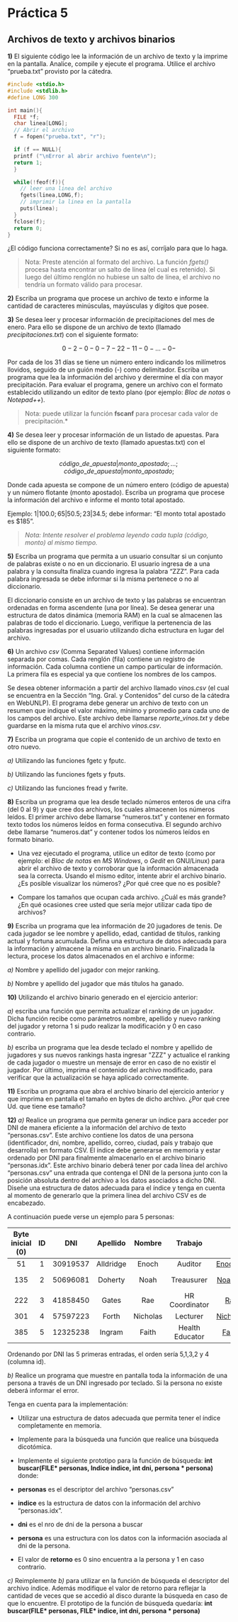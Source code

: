 ﻿# **Práctica 5**

## **Archivos de texto y archivos binarios**

**1)** El siguiente código lee la información de un archivo de texto y la imprime en la pantalla\. Analice, compile y ejecute el programa. Utilice el archivo “prueba.txt” provisto por la cátedra.

```c
#include <stdio.h>
#include <stdlib.h>
#define LONG 300

int main(){
  FILE *f;
  char linea[LONG];
  // Abrir el archivo
  f = fopen("prueba.txt", "r");

  if (f == NULL){
  printf ("\nError al abrir archivo fuente\n");
  return 1;
  }

  while(!feof(f)){
    // leer una linea del archivo
    fgets(linea,LONG,f);
    // imprimir la linea en la pantalla
    puts(linea);
  }
  fclose(f);
  return 0;
}
```

¿El código funciona correctamente? Si no es así, corríjalo para que lo haga.

> Nota: Preste atención al formato del archivo. La función _fgets()_ procesa hasta encontrar un salto de
> línea (el cual es retenido). Si luego del último renglón no hubiese un salto de línea, el archivo no
> tendría un formato válido para procesar.

**2)** Escriba un programa que procese un archivo de texto e informe la cantidad de caracteres minúsculas, mayúsculas y dígitos que posee\.

**3)** Se desea leer y procesar información de precipitaciones del mes de enero\. Para ello se dispone de un archivo de texto (llamado _precipitaciones.txt_) con el siguiente formato:

$$
0-2-0-0-7-22-11-0- . . . -0-
$$

Por cada de los 31 días se tiene un número entero indicando los milímetros llovidos, seguido de un guión medio (-) como delimitador. Escriba un programa que lea la información del archivo y derermine el día con mayor precipitación. Para evaluar el programa, genere un archivo con el formato establecido utilizando un editor de texto plano (por ejemplo: _Bloc de notas_ o _Notepad++_).

> Nota: puede utilizar la función **fscanf** para procesar cada valor de precipitación.\*

**4)** Se desea leer y procesar información de un listado de apuestas\. Para ello se dispone de un archivo de texto (llamado apuestas\.txt) con el siguiente formato:

$$
código\_de\_apuesta|monto\_apostado; … ; código\_de\_apuesta|monto\_apostado;
$$

Donde cada apuesta se compone de un número entero (código de apuesta) y un número flotante (monto apostado). Escriba un programa que procese la información del archivo e informe el monto total apostado.

Ejemplo: $1|100.0;65|50.5;23|34.5;$ debe informar: “El monto total apostado es $185”.

> _Nota: Intente resolver el problema leyendo cada tupla (código, monto) al mismo tiempo._

**5)** Escriba un programa que permita a un usuario consultar si un conjunto de palabras existe o no en un diccionario\. El usuario ingresa de a una palabra y la consulta finaliza cuando ingresa la palabra “ZZZ”\. Para cada palabra ingresada se debe informar si la misma pertenece o no al diccionario\.

El diccionario consiste en un archivo de texto y las palabras se encuentran ordenadas en forma ascendente (una por línea). Se desea generar una estructura de datos dinámica (memoria RAM) en la cual se almacenen las palabras de todo el diccionario. Luego, verifique la pertenencia de las palabras ingresadas por el usuario utilizando dicha estructura en lugar del archivo.

**6)** Un archivo _csv_ (Comma Separated Values) contiene información separada por comas\. Cada renglón (fila) contiene un registro de información\. Cada columna contiene un campo particular de información\. La primera fila es especial ya que contiene los nombres de los campos\.

Se desea obtener información a partir del archivo llamado _vinos\.csv_ (el cual se encuentra en la Sección “Ing\. Gral\. y Contenidos” del curso de la cátedra en WebUNLP)\. El programa debe generar un archivo de texto con un resumen que indique el valor máximo, mínimo y promedio para cada uno de los campos del archivo\. Este archivo debe llamarse _reporte_vinos\.txt_ y debe guardarse en la misma ruta que el archivo _vinos\.csv_\.

**7)** Escriba un programa que copie el contenido de un archivo de texto en otro nuevo\.

_a)_ Utilizando las funciones fgetc y fputc.

_b)_ Utilizando las funciones fgets y fputs.

_c)_ Utilizando las funciones fread y fwrite.

**8)** Escriba un programa que lea desde teclado números enteros de una cifra (del 0 al 9) y que cree dos archivos, los cuales almacenen los números leídos\. El primer archivo debe llamarse “numeros\.txt” y
contener en formato texto todos los números leídos en forma consecutiva\. El segundo archivo debe llamarse “numeros\.dat” y contener todos los números leídos en formato binario\.

- Una vez ejecutado el programa, utilice un editor de texto (como por ejemplo: el _Bloc de notas_ en _MS Windows_, o _Gedit_ en GNU/Linux) para abrir el archivo de texto y corroborar que la
  información almacenada sea la correcta. Usando el mismo editor, intente abrir el archivo binario. ¿Es posible visualizar los números? ¿Por qué cree que no es posible?

- Compare los tamaños que ocupan cada archivo. ¿Cuál es más grande? ¿En qué ocasiones cree usted que sería mejor utilizar cada tipo de archivos?

**9)** Escriba un programa que lea información de 20 jugadores de tenis\. De cada jugador se lee nombre y apellido, edad, cantidad de títulos, ranking actual y fortuna acumulada\. Defina una estructura de
datos adecuada para la información y almacene la misma en un archivo binario\. Finalizada la lectura, procese los datos almacenados en el archivo e informe:

_a)_ Nombre y apellido del jugador con mejor ranking.

_b)_ Nombre y apellido del jugador que más títulos ha ganado.

**10)** Utilizando el archivo binario generado en el ejercicio anterior:

_a)_ escriba una función que permita actualizar el ranking de un jugador. Dicha función recibe como parámetros nombre, apellido y nuevo ranking del jugador y retorna 1 si pudo realizar la modificación y 0 en caso contrario.

_b)_ escriba un programa que lea desde teclado el nombre y apellido de jugadores y sus nuevos rankings hasta ingresar "ZZZ" y actualice el ranking de cada jugador o muestre un mensaje de error en caso de no existir el jugador. Por último, imprima el contenido del archivo modificado, para verificar que la actualización se haya aplicado correctamente.

**11)** Escriba un programa que abra el archivo binario del ejercicio anterior y que imprima en pantalla el
tamaño en bytes de dicho archivo\. ¿Por qué cree Ud\. que tiene ese tamaño?

**12)** _a)_ Realice un programa que permita generar un índice para acceder por DNI de manera eficiente a la información del archivo de texto “personas\.csv”\. Este archivo contiene los datos de una persona (identificador, dni, nombre, apellido, correo, ciudad, país y trabajo que desarrolla) en formato CSV\.
El índice debe generarse en memoria y estar ordenado por DNI para finalmente almacenarlo en el archivo binario “personas\.idx”\. Este archivo binario deberá tener por cada línea del archivo “personas\.csv” una entrada que contenga el DNI de la persona junto con la posición absoluta dentro del archivo a los datos asociados a dicho DNI\. Diseñe una estructura de datos adecuada para el índice y tenga en cuenta al momento de generarlo que la primera línea del archivo CSV es de encabezado\.

A continuación puede verse un ejemplo para 5 personas:

| Byte inicial (0) | ID  |   DNI    | Apellido  |  Nombre  |     Trabajo     |            Correo             |  Ciudad   |       Pais       |
| :--------------: | :-: | :------: | :-------: | :------: | :-------------: | :---------------------------: | :-------: | :--------------: |
|        51        |  1  | 30919537 | Alldridge |  Enoch   |     Auditor     | <Enoch_Alldridge440@deons.tech> | Worcester |     Vietnam      |
|       135        |  2  | 50696081 |  Doherty  |   Noah   |   Treausurer    |  <Noah_Doherty3511@deons.tech>  |  Venice   | Marshall Islands |
|       222        |  3  | 41858450 |   Gates   |   Rae    | HR Coordinator  |   <Rae_Gates7739@sveldo.biz>    |  Memphis  |     Cameroon     |
|       301        |  4  | 57597223 |   Forth   | Nicholas |    Lecturer     | <Nicholas_Forth1084@supunk.biz> |  Boston   |    Uzbekistan    |
|       385        |  5  | 12325238 |  Ingram   |  Faith   | Health Educator |  <Faith_Ingram6155@vetan.org>   |  Seattle  |     Bolivia      |

Ordenando por DNI las 5 primeras entradas, el orden sería 5,1,3,2 y 4 (columna id).

_b)_ Realice un programa que muestre en pantalla toda la información de una persona a través de un
DNI ingresado por teclado. Si la persona no existe deberá informar el error.

Tenga en cuenta para la implementación:

- Utilizar una estructura de datos adecuada que permita tener el índice completamente en memoria.

- Implemente para la búsqueda una función que realice una búsqueda dicotómica.

- Implemente el siguiente prototipo para la función de búsqueda: **int buscar(FILE\* personas, Indice indice, int dni, persona \* persona)** donde:

- **personas** es el descriptor del archivo “personas.csv”

- **indice** es la estructura de datos con la información del archivo “personas.idx”.

- **dni** es el nro de dni de la persona a buscar

- **persona** es una estructura con los datos con la información asociada al dni de la persona.

- El valor de **retorno** es 0 sino encuentra a la persona y 1 en caso contrario.

_c)_ Reimplemente _b)_ para utilizar en la función de búsqueda el descriptor del archivo índice. Además modifique el valor de retorno para reflejar la cantidad de veces que se accedió al disco durante la búsqueda en caso de que lo encuentre. El prototipo de la función de búsqueda quedaría:
**int buscar(FILE\* personas, FILE\* indice, int dni, persona \* persona)**
